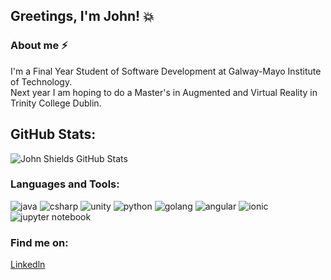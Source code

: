 ## Greetings, I'm John! :boom:

### About me :zap:
I'm a Final Year Student of Software Development at Galway-Mayo Institute of Technology.<br>
Next year I am hoping to do a Master's in Augmented and Virtual Reality in Trinity College Dublin.

## GitHub Stats:
<img align="left" alt="John Shields GitHub Stats" scr="johnshields-github-stats.vercel.app" />

<br>

### Languages and Tools:
![java](https://icon-icons.com/icons2/159/PNG/32/java_22523.png)
![csharp](https://icon-icons.com/icons2/2415/PNG/32/csharp_plain_logo_icon_146577.png)
![unity](https://icon-icons.com/icons2/615/PNG/32/Unity_icon-icons.com_56592.png)
![python](https://icon-icons.com/icons2/112/PNG/32/python_18894.png)
![golang](https://icon-icons.com/icons2/2699/PNG/48/golang_logo_icon_171073.png)
![angular](https://icon-icons.com/icons2/2107/PNG/32/file_type_angular_icon_130754.png)
![ionic](https://icon-icons.com/icons2/2107/PNG/32/file_type_ionic_icon_130522.png)
![jupyter notebook](https://icon-icons.com/icons2/2667/PNG/32/jupyter_app_icon_161280.png)

### Find me on:
[Linkedln](https://www.linkedin.com/in/john-shields-551b86165/)

